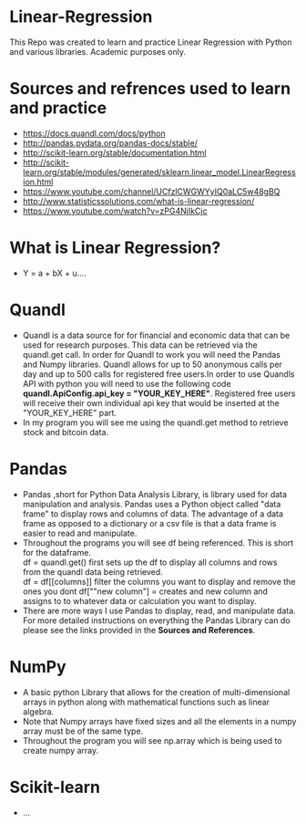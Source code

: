 # Linear-Regression
This Repo was created to learn and practice Linear Regression with Python and various libraries. Academic purposes only.
# Sources and refrences used to learn and practice
- https://docs.quandl.com/docs/python
- http://pandas.pydata.org/pandas-docs/stable/
- http://scikit-learn.org/stable/documentation.html
- http://scikit-learn.org/stable/modules/generated/sklearn.linear_model.LinearRegression.html
- https://www.youtube.com/channel/UCfzlCWGWYyIQ0aLC5w48gBQ
- http://www.statisticssolutions.com/what-is-linear-regression/
- https://www.youtube.com/watch?v=zPG4NjIkCjc

# What is Linear Regression?
- Y = a + bX + u....

# Quandl
- Quandl is a data source for for financial and economic data that can be used for research purposes.
This data can be retrieved via the quandl.get call. In order for Quandl to work you will need the Pandas and Numpy
libraries. Quandl allows for up to 50 anonymous calls per day and up to 500 calls for registered free users.In order
to use Quandls API with python you will need to use the following code **quandl.ApiConfig.api_key = "YOUR_KEY_HERE"**.
Registered free users will receive their own individual api key that would be inserted at the  "YOUR_KEY_HERE" part.
- In my program you will see me using the quandl.get method to retrieve stock and bitcoin data. 

# Pandas
- Pandas ,short for Python Data Analysis Library, is library used for data manipulation and analysis. Pandas uses a Python
object called "data frame" to display rows and columns of data. The advantage of  a data frame as opposed to a dictionary or
a csv file is that a data frame is easier to read and manipulate. 
- Throughout the programs you will see df being referenced. This is short for the dataframe.  
df = quandl.get() first sets up the df to display all columns and rows from the quandl data being retrieved.  
df = df[[columns]] filter the columns you want to display and remove the ones you dont 
df[""new column"] =  creates and new column and assigns to to whatever data or calculation you want to display.
- There are more ways I use Pandas to display, read, and manipulate data. For more detailed instructions on everything the
Pandas Library can do please see the links provided in the **Sources and References**.

# NumPy
- A basic python Library that allows for the creation of multi-dimensional arrays in python along with mathematical functions 
such as linear algebra.
- Note that Numpy arrays have fixed sizes and all the elements in a numpy array must be of the same type.
- Throughout the program you will see np.array which is being used to create numpy array. 

# Scikit-learn
- ...



    

